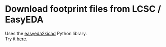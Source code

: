 # Download footprint files from LCSC / EasyEDA

Uses the [easyeda2kicad](https://github.com/uPesy/easyeda2kicad.py/) Python library.  
Try it [here](https://lcscfootprintdownloader.onrender.com/).

